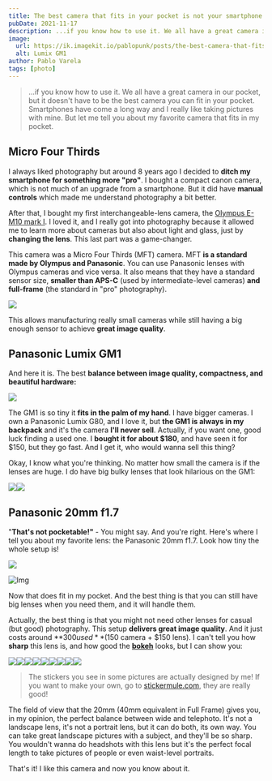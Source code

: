```yaml
---
title: The best camera that fits in your pocket is not your smartphone
pubDate: 2021-11-17
description: ...if you know how to use it. We all have a great camera in our pocket, but it doesn't have to be the best one.
image:
  url: https://ik.imagekit.io/pablopunk/posts/the-best-camera-that-fits-in-your-pocket-is-not-your-smartphone.jpg?updatedAt=1698057159111
  alt: Lumix GM1
author: Pablo Varela
tags: [photo]
---
```


> ...if you know how to use it. We all have a great camera in our pocket, but it doesn't have to be the best camera you can fit in your pocket. Smartphones have come a long way and I really like taking pictures with mine. But let me tell you about my favorite camera that fits in my pocket.

## Micro Four Thirds

I always liked photography but around 8 years ago I decided to **ditch my smartphone for something more "pro"**. I bought a compact canon camera, which is not much of an upgrade from a smartphone. But it did have **manual controls** which made me understand photography a bit better.

After that, I bought my first interchangeable-lens camera, the [Olympus E-M10 mark I](https://www.amazon.es/Olympus-OM-D-M10-pantalla-estabilizador/dp/B00HWRHBVK?th=1). I loved it, and I really got into photography because it allowed me to learn more about cameras but also about light and glass, just by **changing the lens**. This last part was a game-changer.

This camera was a Micro Four Thirds (MFT) camera. MFT **is a standard made by Olympus and Panasonic**. You can use Panasonic lenses with Olympus cameras and vice versa. It also means that they have a standard sensor size, **smaller than APS-C** (used by intermediate-level cameras) **and full-frame** (the standard in "pro" photography).

![](https://ik.imagekit.io/pablopunk/posts/sensor-size-mft-apsc-full-frame.png)

This allows manufacturing really small cameras while still having a big enough sensor to achieve **great image quality**.

## Panasonic Lumix GM1

And here it is. The best **balance between image quality, compactness, and beautiful hardware:**

![](https://ik.imagekit.io/pablopunk/posts/panasonic-lumix-gm1-b-w.JPG)

The GM1 is so tiny it **fits in the palm of my hand**. I have bigger cameras. I own a Panasonic Lumix G80, and I love it, but **the GM1 is always in my backpack** and it's the camera **I'll never sell**. Actually, if you want one, good luck finding a used one. I **bought it for about $180**, and have seen it for $150, but they go fast. And I get it, who would wanna sell this thing?

Okay, I know what you're thinking. No matter how small the camera is if the lenses are huge. I do have big bulky lenses that look hilarious on the GM1:

![](https://ik.imagekit.io/pablopunk/posts/gm1-zoom.JPG)![](https://ik.imagekit.io/pablopunk/posts/gm1-tele.JPG)

## Panasonic 20mm f1.7

"**That's not pocketable!"** - You might say. And you're right. Here's where I tell you about my favorite lens: the Panasonic 20mm f1.7. Look how tiny the whole setup is!

![](https://ik.imagekit.io/pablopunk/posts/gm1-20mm.JPG)

![Img](https://ik.imagekit.io/pablopunk/posts/lumix-gm1-pocket)

Now that does fit in my pocket. And the best thing is that you can still have big lenses when you need them, and it will handle them.

Actually, the best thing is that you might not need other lenses for casual (but good) photography. This setup **delivers great image quality**. And it just costs around **$300 used** ($150 camera + $150 lens). I can't tell you how **sharp** this lens is, and how good the **[bokeh](https://en.wikipedia.org/wiki/Bokeh)** looks, but I can show you:

![](https://ik.imagekit.io/pablopunk/posts/p1050618.jpeg)![](https://ik.imagekit.io/pablopunk/posts/p1050615.jpeg)![](https://ik.imagekit.io/pablopunk/posts/p1050595.jpeg)![](https://ik.imagekit.io/pablopunk/posts/p1050583.jpeg)![](https://ik.imagekit.io/pablopunk/posts/p1050516.jpeg)![](https://ik.imagekit.io/pablopunk/posts/p1050508.jpeg)![](https://ik.imagekit.io/pablopunk/posts/stickers.JPG)![](https://ik.imagekit.io/pablopunk/posts/moriarty.JPG)![](https://ik.imagekit.io/pablopunk/posts/earbuds-nothing-ear.JPG)

> The stickers you see in some pictures are actually designed by me! If you want to make your own, go to [stickermule.com](https://www.stickermule.com/es), they are really good!

The field of view that the 20mm (40mm equivalent in Full Frame) gives you, in my opinion, the perfect balance between wide and telephoto. It's not a landscape lens, it's not a portrait lens, but it can do both, its own way. You can take great landscape pictures with a subject, and they'll be so sharp. You wouldn't wanna do headshots with this lens but it's the perfect focal length to take pictures of people or even waist-level portraits.

That's it! I like this camera and now you know about it.
